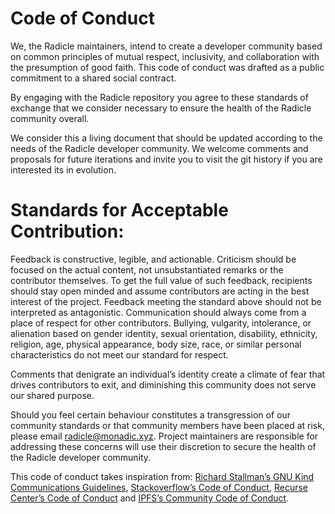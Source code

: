 # Code of Conduct

We, the Radicle maintainers, intend to create a developer community based on common principles of mutual respect, inclusivity, and collaboration with the presumption of good faith. This code of conduct was drafted as a public commitment to a shared social contract.

By engaging with the Radicle repository you agree to these standards of exchange that we consider necessary to ensure the health of the Radicle community overall.

We consider this a living document that should be updated according to the needs of the Radicle developer community. We welcome comments and proposals for future iterations and invite you to visit the git history if you are interested its in evolution.

# Standards for Acceptable Contribution:

Feedback is constructive, legible, and actionable. Criticism should be focused on the actual content, not unsubstantiated remarks or the contributor themselves.
To get the full value of such feedback, recipients should stay open minded and assume contributors are acting in the best interest of the project. Feedback meeting the standard above should not be interpreted as antagonistic.
Communication should always come from a place of respect for other contributors. Bullying, vulgarity, intolerance, or alienation based on gender identity, sexual orientation, disability, ethnicity, religion, age, physical appearance, body size, race, or similar personal characteristics do not meet our standard for respect.

Comments that denigrate an individual’s identity create a climate of fear that drives contributors to exit, and diminishing this community does not serve our shared purpose.

Should you feel certain behaviour constitutes a transgression of our community standards or that community members have been placed at risk, please email <radicle@monadic.xyz>. Project maintainers are responsible for addressing these concerns will use their discretion to secure the health of the Radicle developer community.

This code of conduct takes inspiration from: [Richard Stallman’s GNU Kind Communications Guidelines](https://www.gnu.org/philosophy/kind-communication.html), [Stackoverflow’s Code of Conduct](https://stackoverflow.com/conduct), [Recurse Center’s Code of Conduct](https://www.recurse.com/code-of-conduct) and [IPFS’s Community Code of Conduct](https://github.com/ipfs/community/blob/master/code-of-conduct.md).
